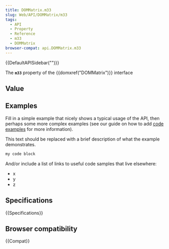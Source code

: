 ```yaml
---
title: DOMMatrix.m33
slug: Web/API/DOMMatrix/m33
tags:
  - API
  - Property
  - Reference
  - m33
  - DOMMatrix
browser-compat: api.DOMMatrix.m33
---
```

{{DefaultAPISidebar("")}}

The **`m33`** property of the {{domxref("DOMMatrix")}} interface 

## Value



## Examples

Fill in a simple example that nicely shows a typical usage of the API, then perhaps some more complex examples (see our guide on how to add [code examples](/en-US/docs/MDN/Contribute/Structures/Code_examples) for more information).

This text should be replaced with a brief description of what the example demonstrates.

```js
my code block
```

And/or include a list of links to useful code samples that live elsewhere:

*   x
*   y
*   z

## Specifications

{{Specifications}}

## Browser compatibility

{{Compat}}


